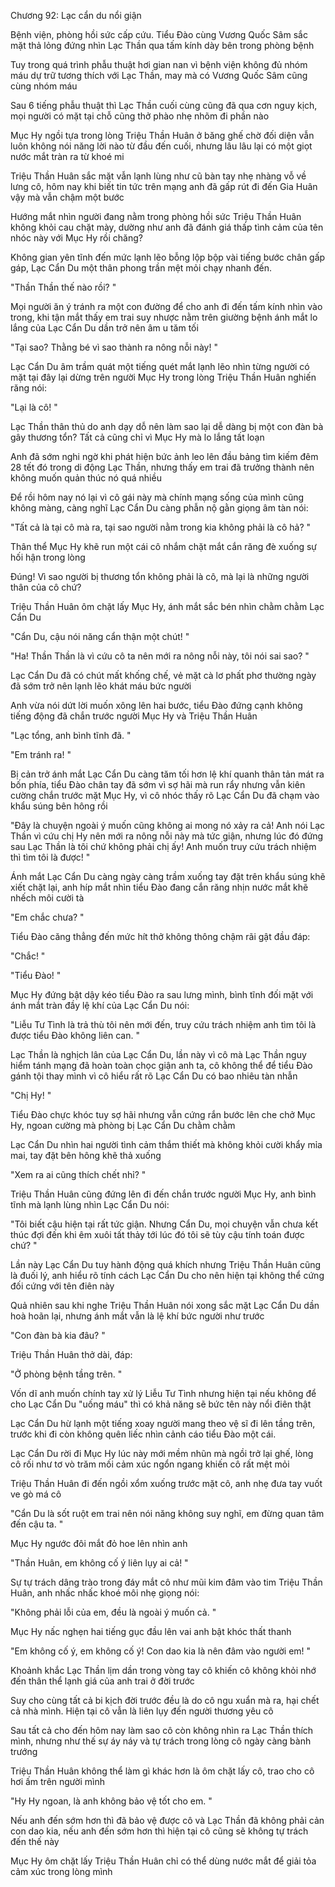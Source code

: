 




Chương 92: Lạc cẩn du nổi giận

Bệnh viện, phòng hồi sức cấp cứu. Tiểu Đào cùng Vương Quốc Sâm sắc mặt thả lỏng đứng nhìn Lạc Thần qua tấm kính dày bên trong phòng bệnh

Tuy trong quá trình phẫu thuật hơi gian nan vì bệnh viện không đủ nhóm máu dự trữ tương thích với Lạc Thần, may mà có Vương Quốc Sâm cũng cùng nhóm máu

Sau 6 tiếng phẫu thuật thì Lạc Thần cuối cùng cũng đã qua cơn nguy kịch, mọi người có mặt tại chỗ cũng thở phào nhẹ nhõm đi phần nào

Mục Hy ngồi tựa trong lòng Triệu Thần Huân ở băng ghế chờ đối diện vẫn luôn không nói năng lời nào từ đầu đến cuối, nhưng lâu lâu lại có một giọt nước mắt tràn ra từ khoé mi

Triệu Thần Huân sắc mặt vẫn lạnh lùng như cũ bàn tay nhẹ nhàng vỗ về lưng cô, hôm nay khi biết tin tức trên mạng anh đã gấp rút đi đến Gia Huân vậy mà vẫn chậm một bước

Hướng mắt nhìn người đang nằm trong phòng hồi sức Triệu Thần Huân không khỏi cau chặt mày, dường như anh đã đánh giá thấp tình cảm của tên nhóc này với Mục Hy rồi chăng?

Không gian yên tĩnh đến mức lạnh lẽo bỗng lộp bộp vài tiếng bước chân gấp gáp, Lạc Cẩn Du một thân phong trần mệt mỏi chạy nhanh đến.

"Thần Thần thế nào rồi? "

Mọi người ăn ý tránh ra một con đường để cho anh đi đến tấm kính nhìn vào trong, khi tận mắt thấy em trai suy nhược nằm trên giường bệnh ánh mắt lo lắng của Lạc Cẩn Du dần trở nên âm u tăm tối

"Tại sao? Thằng bé vì sao thành ra nông nỗi này! "

Lạc Cẩn Du âm trầm quát một tiếng quét mắt lạnh lẽo nhìn từng người có mặt tại đây lại dừng trên người Mục Hy trong lòng Triệu Thần Huân nghiến răng nói:

"Lại là cô! "

Lạc Thần thân thủ do anh dạy dỗ nên làm sao lại dễ dàng bị một con đàn bà gây thương tổn? Tất cả cũng chỉ vì Mục Hy mà lo lắng tất loạn

Anh đã sớm nghi ngờ khi phát hiện bức ảnh leo lên đầu bảng tìm kiếm đêm 28 tết đó trong di động Lạc Thần, nhưng thấy em trai đã trưởng thành nên không muốn quản thúc nó quá nhiều

Để rồi hôm nay nó lại vì cô gái này mà chính mạng sống của mình cũng không màng, càng nghĩ Lạc Cẩn Du càng phẫn nộ gằn giọng âm tàn nói:

"Tất cả là tại cô mà ra, tại sao người nằm trong kia không phải là cô hả? "

Thân thể Mục Hy khẽ run một cái cô nhắm chặt mắt cắn răng đè xuống sự hối hận trong lòng

Đúng! Vì sao người bị thương tổn không phải là cô, mà lại là những người thân của cô chứ?

Triệu Thần Huân ôm chặt lấy Mục Hy, ánh mắt sắc bén nhìn chằm chằm Lạc Cẩn Du

"Cẩn Du, cậu nói năng cẩn thận một chút! "

"Ha! Thần Thần là vì cứu cô ta nên mới ra nông nỗi này, tôi nói sai sao? "

Lạc Cẩn Du đã có chút mất khống chế, vẻ mặt cà lơ phất phơ thường ngày đã sớm trở nên lạnh lẽo khát máu bức người

Anh vừa nói dứt lời muốn xông lên hai bước, tiểu Đào đứng cạnh không tiếng động đã chắn trước người Mục Hy và Triệu Thần Huân

"Lạc tổng, anh bình tĩnh đã. "

"Em tránh ra! "

Bị cản trở ánh mắt Lạc Cẩn Du càng tăm tối hơn lệ khí quanh thân tản mát ra bốn phía, tiểu Đào chân tay đã sớm vì sợ hãi mà run rẩy nhưng vẫn kiên cường chắn trước mặt Mục Hy, vì cô nhóc thấy rõ Lạc Cẩn Du đã chạm vào khẩu súng bên hông rồi

"Đây là chuyện ngoài ý muốn cũng không ai mong nó xảy ra cả! Anh nói Lạc Thần vì cứu chị Hy nên mới ra nông nỗi này mà tức giận, nhưng lúc đó đứng sau Lạc Thần là tôi chứ không phải chị ấy! Anh muốn truy cứu trách nhiệm thì tìm tôi là được! "

Ánh mắt Lạc Cẩn Du càng ngày càng trầm xuống tay đặt trên khẩu súng khẽ xiết chặt lại, anh híp mắt nhìn tiểu Đào đang cắn răng nhịn nước mắt khẽ nhếch môi cười tà

"Em chắc chưa? "

Tiểu Đào căng thẳng đến mức hít thở không thông chậm rãi gật đầu đáp:

"Chắc! "

"Tiểu Đào! "

Mục Hy đứng bật dậy kéo tiểu Đào ra sau lưng mình, bình tĩnh đối mặt với ánh mắt tràn đầy lệ khí của Lạc Cẩn Du nói:

"Liễu Tư Tình là trả thù tôi nên mới đến, truy cứu trách nhiệm anh tìm tôi là được tiểu Đào không liên can. "

Lạc Thần là nghịch lân của Lạc Cẩn Du, lần này vì cô mà Lạc Thần nguy hiểm tánh mạng đã hoàn toàn chọc giận anh ta, cô không thể để tiểu Đào gánh tội thay mình vì cô hiểu rất rõ Lạc Cẩn Du có bao nhiêu tàn nhẫn

"Chị Hy! "

Tiểu Đào chực khóc tuy sợ hãi nhưng vẫn cứng rắn bước lên che chở Mục Hy, ngoan cường mà phòng bị Lạc Cẩn Du chằm chằm

Lạc Cẩn Du nhìn hai người tình cảm thắm thiết mà không khỏi cười khẩy mỉa mai, tay đặt bên hông khẽ thả xuống

"Xem ra ai cũng thích chết nhỉ? "

Triệu Thần Huân cũng đứng lên đi đến chắn trước người Mục Hy, anh bình tĩnh mà lạnh lùng nhìn Lạc Cẩn Du nói:

"Tôi biết cậu hiện tại rất tức giận. Nhưng Cẩn Du, mọi chuyện vẫn chưa kết thúc đợi đến khi êm xuôi tất thảy tới lúc đó tôi sẽ tùy cậu tính toán được chứ? "

Lần này Lạc Cẩn Du tuy hành động quá khích nhưng Triệu Thần Huân cũng là đuối lý, anh hiểu rõ tính cách Lạc Cẩn Du cho nên hiện tại không thể cứng đối cứng với tên điên này

Quả nhiên sau khi nghe Triệu Thần Huân nói xong sắc mặt Lạc Cẩn Du dần hoà hoãn lại, nhưng ánh mắt vẫn là lệ khí bức người như trước

"Con đàn bà kia đâu? "

Triệu Thần Huân thở dài, đáp:

"Ở phòng bệnh tầng trên. "

Vốn dĩ anh muốn chính tay xử lý Liễu Tư Tình nhưng hiện tại nếu không để cho Lạc Cẩn Du "uống máu" thì có khả năng sẽ bức tên này nổi điên thật

Lạc Cẩn Du hừ lạnh một tiếng xoay người mang theo vệ sĩ đi lên tầng trên, trước khi đi còn không quên liếc nhìn cảnh cáo tiểu Đào một cái.

Lạc Cẩn Du rời đi Mục Hy lúc này mới mềm nhũn mà ngồi trở lại ghế, lòng cô rối như tơ vò trăm mối cảm xúc ngổn ngang khiến cô rất mệt mỏi

Triệu Thần Huân đi đến ngồi xổm xuống trước mặt cô, anh nhẹ đưa tay vuốt ve gò má cô

"Cẩn Du là sốt ruột em trai nên nói năng không suy nghĩ, em đừng quan tâm đến cậu ta. "

Mục Hy ngước đôi mắt đỏ hoe lên nhìn anh

"Thần Huân, em không cố ý liên lụy ai cả! "

Sự tự trách dâng trào trong đáy mắt cô như mũi kim đâm vào tim Triệu Thần Huân, anh nhấc nhấc khoé môi nhẹ giọng nói:

"Không phải lỗi của em, đều là ngoài ý muốn cả. "

Mục Hy nấc nghẹn hai tiếng gục đầu lên vai anh bật khóc thất thanh

"Em không cố ý, em không cố ý! Con dao kia là nên đâm vào người em! "

Khoảnh khắc Lạc Thần lịm dần trong vòng tay cô khiến cô không khỏi nhớ đến thân thể lạnh giá của anh trai ở đời trước

Suy cho cùng tất cả bi kịch đời trước đều là do cô ngu xuẩn mà ra, hại chết cả nhà mình. Hiện tại cô vẫn là liên lụy đến người thương yêu cô

Sau tất cả cho đến hôm nay làm sao cô còn không nhìn ra Lạc Thần thích mình, nhưng như thế sự áy náy và tự trách trong lòng cô ngày càng bành trướng

Triệu Thần Huân không thể làm gì khác hơn là ôm chặt lấy cô, trao cho cô hơi ấm trên người mình

"Hy Hy ngoan, là anh không bảo vệ tốt cho em. "

Nếu anh đến sớm hơn thì đã bảo vệ được cô và Lạc Thần đã không phải cản con dao kia, nếu anh đến sớm hơn thì hiện tại cô cũng sẽ không tự trách đến thế này

Mục Hy ôm chặt lấy Triệu Thần Huân chỉ có thể dùng nước mắt để giải tỏa cảm xúc trong lòng mình




